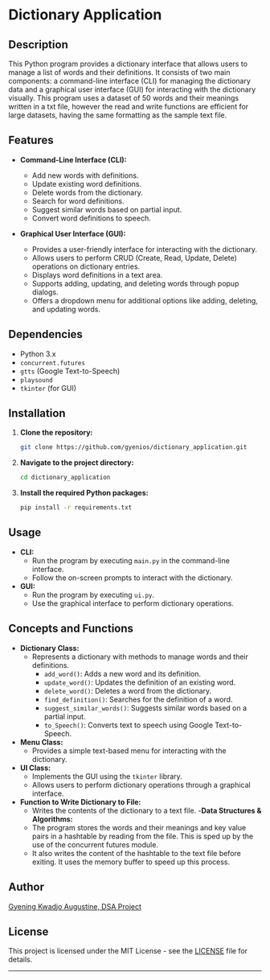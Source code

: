 # Dictionary Application

## Description
This Python program provides a dictionary interface that allows users to manage a list of words and their definitions. It consists of two main components: a command-line interface (CLI) for managing the dictionary data and a graphical user interface (GUI) for interacting with the dictionary visually.
This program uses a dataset of 50 words and their meanings written in a txt file, however the read and write functions are efficient for large datasets, having the same formatting as the sample text file.

## Features
- **Command-Line Interface (CLI):**
  - Add new words with definitions.
  - Update existing word definitions.
  - Delete words from the dictionary.
  - Search for word definitions.
  - Suggest similar words based on partial input.
  - Convert word definitions to speech.

- **Graphical User Interface (GUI):**
  - Provides a user-friendly interface for interacting with the dictionary.
  - Allows users to perform CRUD (Create, Read, Update, Delete) operations on dictionary entries.
  - Displays word definitions in a text area.
  - Supports adding, updating, and deleting words through popup dialogs.
  - Offers a dropdown menu for additional options like adding, deleting, and updating words.

## Dependencies
- Python 3.x
- `concurrent.futures`
- `gtts` (Google Text-to-Speech)
- `playsound`
- `tkinter` (for GUI)

## Installation
1. **Clone the repository:**
   ```bash
   git clone https://github.com/gyenios/dictionary_application.git
   ```
2. **Navigate to the project directory:**
   ```bash
   cd dictionary_application
   ```
3. **Install the required Python packages:**
   ```bash
   pip install -r requirements.txt
   ```

## Usage
- **CLI:**
  - Run the program by executing `main.py` in the command-line interface.
  - Follow the on-screen prompts to interact with the dictionary.
- **GUI:**
  - Run the program by executing `ui.py`.
  - Use the graphical interface to perform dictionary operations.

## Concepts and Functions
- **Dictionary Class:**
  - Represents a dictionary with methods to manage words and their definitions.
    - `add_word()`: Adds a new word and its definition.
    - `update_word()`: Updates the definition of an existing word.
    - `delete_word()`: Deletes a word from the dictionary.
    - `find_definition()`: Searches for the definition of a word.
    - `suggest_similar_words()`: Suggests similar words based on a partial input.
    - `to_Speech()`: Converts text to speech using Google Text-to-Speech.
- **Menu Class:**
  - Provides a simple text-based menu for interacting with the dictionary.
- **UI Class:**
  - Implements the GUI using the `tkinter` library.
  - Allows users to perform dictionary operations through a graphical interface.
- **Function to Write Dictionary to File:**
  - Writes the contents of the dictionary to a text file.
-**Data Structures & Algorithms:**
  - The program stores the words and their meanings and key value pairs in a hashtable by reading from the file. This is sped up by the use of the concurrent futures module.
  - It also writes the content of the hashtable to the text file before exiting. It uses the memory buffer to speed up this process. 
## Author
[Gyening Kwadjo Augustine, DSA Project](https://github.com/gyenios)

## License
This project is licensed under the MIT License - see the [LICENSE](LICENSE) file for details.

--- 
